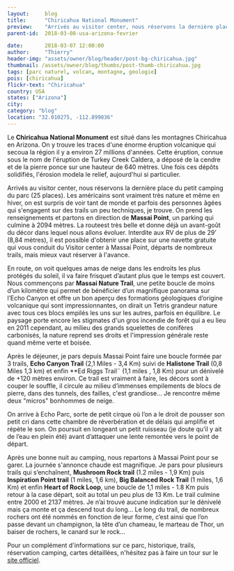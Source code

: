 ```yaml
---
layout:     blog
title:      "Chiricahua National Monument"
preview:    "Arrivés au visitor center, nous réservons la dernière place du petit camping du parc (25 places). Les américains sont vraiment très nature et..."
parent-id:  2018-03-08-usa-arizona-fevrier

date:       2018-03-07 12:00:00
author:     "Thierry"
header-img: "assets/owner/blog/header/post-bg-chiricahua.jpg"
thumbnail: /assets/owner/blog/thumbs/post-thumb-chiricahua.jpg
tags: [parc naturel, volcan, montagne, geologie]
pois: [chiricahua]
flickr-text: "Chiricahua"
country: USA 
states: ["Arizona"]
city: 
category: "blog"
location: "32.010275, -112.899836"
---
```


Le **Chiricahua National Monument** est situé dans les montagnes Chiricahua en Arizona. On y trouve les traces d'une énorme éruption volcanique qui secoua la région il y a environ 27 millions d'années. Cette éruption, connue sous le nom de l'éruption de Turkey Creek Caldera, a déposé de la cendre et de la pierre ponce sur une hauteur de 640 mètres. Une fois ces dépôts solidifiés, l'érosion modela le relief, aujourd'hui si particulier.

Arrivés au visitor center, nous réservons la dernière place du petit camping du parc (25 places). Les américains sont vraiment très nature et même en hiver, on est surpris de voir tant de monde et parfois des personnes âgées qui s'engagent sur des trails un peu techniques, je trouve. On prend les renseignements et partons en direction de **Massai Point**, un parking qui culmine à 2094 mètres. La routeest très belle et donne déjà un avant-goût du décor dans lequel nous allons évoluer. Interdite aux RV de plus de 29’ (8,84 mètres), il est possible d'obtenir une place sur une navette gratuite qui vous conduit du Visitor center à Massai Point, départs de nombreux trails, mais mieux vaut réserver à l'avance.

En route, on voit quelques amas de neige dans les endroits les plus protégés du soleil, il va faire frisquet d’autant plus que le temps est couvert. Nous commençons par **Massai Nature Trail**, une petite boucle de moins d’un kilomètre qui permet de bénéficier d’un magnifique panorama sur l’Echo Canyon et offre un bon aperçu des formations géologiques d’origine volcanique qui sont impressionnantes, on dirait un Tetris grandeur nature avec tous ces blocs empilés les uns sur les autres, parfois en équilibre. Le paysage porte encore les stigmates d'un gros incendie de forêt qui a eu lieu en 2011 cependant, au milieu des grands squelettes de conifères carbonisés, la nature reprend ses droits et l'impression générale reste quand même verte et boisée.

Après le déjeuner, je pars depuis Massai Point faire une boucle formée par 3 trails, **Echo Canyon Trail** (2,1 Miles - 3,4 Km) suivi de **Halistone Trail** (0,8 Miles 1,3 km) et enfin **Ed Riggs Trail¨ (1,1 miles , 1,8 Km) pour un dénivelé de +120 mètres environ. Ce trail est vraiment à faire, les décors sont à couper le souffle, il circule au milieu d’immenses empilements de blocs de pierre, dans des tunnels, des failles, c'est grandiose… Je rencontre même deux "micros" bonhommes de neige.

On arrive à Echo Parc, sorte de petit cirque où l’on a le droit de pousser son petit cri dans cette chambre de réverbération et de délais qui amplifie et répète le son. On poursuit en longeant un petit ruisseau (je doute qu’il y ait de l’eau en plein été) avant d’attaquer une lente remontée vers le point de départ.

Après une bonne nuit au camping, nous repartons à Massai Point pour se garer. La journée s'annonce chaude est magnifique. Je pars pour plusieurs trails qui s’enchaînent, **Mushroom Rock trail** (1.2 miles - 1,9 Km) puis **Inspiration Point trail** (1 miles, 1,6 km), **Big Balanced Rock Trail** (1 miles, 1,6 Km) et enfin **Heart of Rock Loop**, une boucle de 1,1 miles - 1.8 Km puis retour à la case départ, soit au total un peu plus de 13 Km. Le trail culmine entre 2000 et 2137 mètres. Je n’ai trouvé aucune indication sur le dénivelé mais ça monte et ça descend tout du long… Le long du trail, de nombreux rochers ont été nommés en fonction de leur forme, c’est ainsi que l’on passe devant un champignon, la tête d’un chameau, le marteau de Thor, un baiser de rochers, le canard sur le rock…


Pour un complément d'informations sur ce parc, historique, trails, réservation camping, cartes détaillées, n'hésitez pas à faire un tour sur le [site officiel](http://www.www.nps.gov/chir/index.htm).